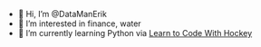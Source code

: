 - 👋 Hi, I’m @DataManErik
- 👀 I’m interested in finance, water
- 🌱 I’m currently learning Python via [Learn to Code With Hockey](https://codewithhockey.com/)


<!---
deepturkey/deepturkey is a ✨ special ✨ repository because its `README.md` (this file) appears on your GitHub profile.
You can click the Preview link to take a look at your changes.
--->
